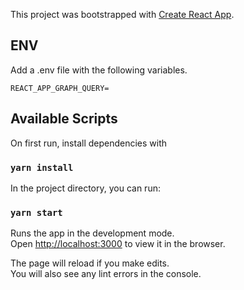 This project was bootstrapped with [Create React App](https://github.com/facebook/create-react-app).


## ENV
Add a .env file with the following variables.
```
REACT_APP_GRAPH_QUERY=
```

## Available Scripts

On first run, install dependencies with

### `yarn install`

In the project directory, you can run:

### `yarn start`

Runs the app in the development mode.<br />
Open [http://localhost:3000](http://localhost:3000) to view it in the browser.

The page will reload if you make edits.<br />
You will also see any lint errors in the console.

